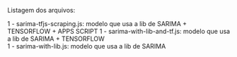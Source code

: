 Listagem dos arquivos: 

1 - sarima-tfjs-scraping.js: modelo que usa a lib de SARIMA + TENSORFLOW + APPS SCRIPT 
1 - sarima-with-lib-and-tf.js: modelo que usa a lib de SARIMA + TENSORFLOW  
1 - sarima-with-lib.js: modelo que usa a lib de SARIMA 